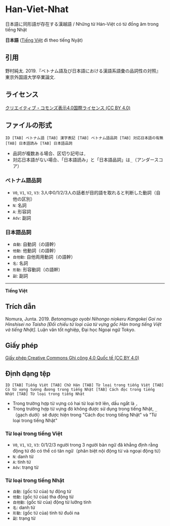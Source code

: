 # Han-Viet-Nhat
日本語に同形語が存在する漢越語 / Những từ Hán-Việt có từ đồng âm trong tiếng Nhật

**日本語** ([Tiếng Việt](#trích-dẫn) đi theo tiếng Nyật)

## 引用
野村純太. 2019.『ベトナム語及び日本語における漢語系語彙の品詞性の対照』東京外国語大学卒業論文.

## ライセンス
[クリエイティブ・コモンズ表示4.0国際ライセンス (CC BY 4.0)](https://creativecommons.org/licenses/by/4.0/deed.ja)

## ファイルの形式
`ID [TAB] ベトナム語 [TAB] 漢字表記 [TAB] ベトナム語品詞 [TAB] 対応日本語の有無 [TAB] 日本語読み [TAB] 日本語品詞`
- 品詞が複数ある場合、区切り記号は`,`
- 対応日本語がない場合、「日本語読み」と「日本語品詞」は`_`（アンダースコア）

### ベトナム語品詞
- `V0`, `V1`, `V2`, `V3`: 3人中0/1/2/3人の話者が目的語を取れると判断した動詞（自他の区別）
- `N`: 名詞
- `A`: 形容詞
- `Adv`: 副詞

### 日本語品詞
- `自動`: 自動詞（の語幹）
- `他動`: 他動詞（の語幹）
- `自他動`: 自他両用動詞（の語幹）
- `名`: 名詞
- `形動`: 形容動詞（の語幹）
- `副`: 副詞

---
**Tiếng Việt**

## Trích dẫn
Nomura, Junta. 2019. _Betonamugo oyobi Nihongo niokeru Kangokei Goi no Hinshisei no Taisho [Đối chiếu từ loại của từ vựng gốc Hán trong tiếng Việt và tiếng Nhật]_. Luận văn tốt nghiệp, Đại học Ngoại ngữ Tokyo.

## Giấy phép
[Giấy phép Creative Commons Ghi công 4.0 Quốc tế (CC BY 4.0)](https://creativecommons.org/licenses/by/4.0/deed.vi)

## Định dạng tệp
`ID [TAB] Tiếng Việt [TAB] Chữ Hán [TAB] Từ loại trong tiếng Việt [TAB] Có từ vựng tương đương trong tiếng Nhật [TAB] Cách đọc trong tiếng Nhật [TAB] Từ loại trong tiếng Nhật`
- Trong trường hợp từ vựng có hai từ loại trở lên, dấu ngắt là `,`
- Trong trường hợp từ vựng đó không được sử dụng trong tiếng Nhật, `_`（gạch dưới）sẽ được hiện trong "Cách đọc trong tiếng Nhật" và "Từ loại trong tiếng Nhật"

### Từ loại trong tiếng Việt
- `V0`, `V1`, `V2`, `V3`: 0/1/2/3 người trong 3 người bản ngữ đã khẳng định rằng động từ đó có thể có tân ngữ（phân biệt nội động từ và ngoại động từ）
- `N`: danh từ
- `A`: tính từ
- `Adv`: trạng từ

### Từ loại trong tiếng Nhật
- `自動`: (gốc từ của) tự động từ
- `他動`: (gốc từ của) tha động từ
- `自他動`: (gốc từ của) động từ lưỡng tính
- `名`: danh từ
- `形動`: (gốc từ của) tính từ đuôi na
- `副`: trạng từ
